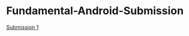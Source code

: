 # Fundamental-Android-Submission

[Submission 1](https://github.com/rafflypohan/Fundamental-Android-Submission/tree/submission-1)
